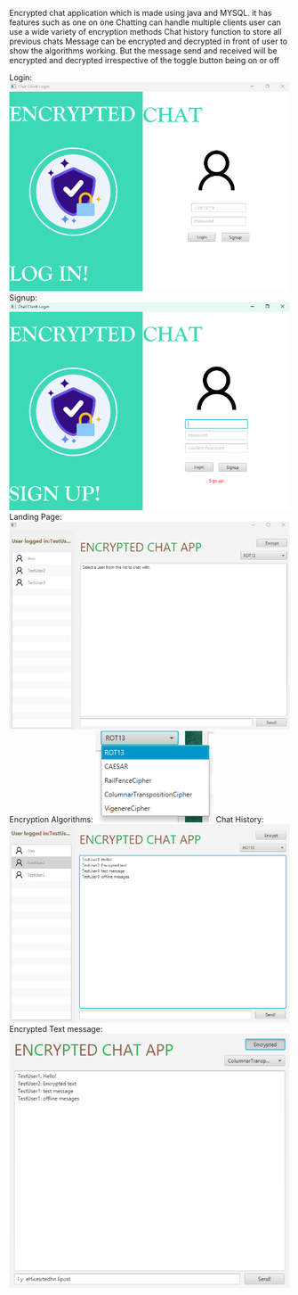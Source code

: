 Encrypted chat application which is made using java and MYSQL. it has features such as
one on one Chatting
can handle multiple clients
user can use a wide variety of encryption methods
Chat history function to store all previous chats
Message can be encrypted and decrypted in front of user to show the algorithms working. But the message send and received will be encrypted and decrypted irrespective of the toggle button being on or off

Login:
![image](https://github.com/Chanchal896/Encrypted-Chat-Application/blob/403dab722c2b034a4a0fd86c33be04c5df0d5829/Screenshot%202025-05-15%20150633.png)
Signup:
![image](https://github.com/Chanchal896/Encrypted-Chat-Application/blob/403dab722c2b034a4a0fd86c33be04c5df0d5829/Screenshot%202025-05-15%20150651.png)
Landing Page:
![image](https://github.com/Chanchal896/Encrypted-Chat-Application/blob/403dab722c2b034a4a0fd86c33be04c5df0d5829/Screenshot%202025-05-15%20150805.png)
Encryption Algorithms:
![image](https://github.com/Chanchal896/Encrypted-Chat-Application/blob/403dab722c2b034a4a0fd86c33be04c5df0d5829/Screenshot%202025-05-15%20150821.png)
Chat History:
![image](https://github.com/Chanchal896/Encrypted-Chat-Application/blob/403dab722c2b034a4a0fd86c33be04c5df0d5829/Screenshot%202025-05-15%20150851.png)
Encrypted Text message:
![image](https://github.com/Chanchal896/Encrypted-Chat-Application/blob/403dab722c2b034a4a0fd86c33be04c5df0d5829/Screenshot%202025-05-15%20150953.png)


